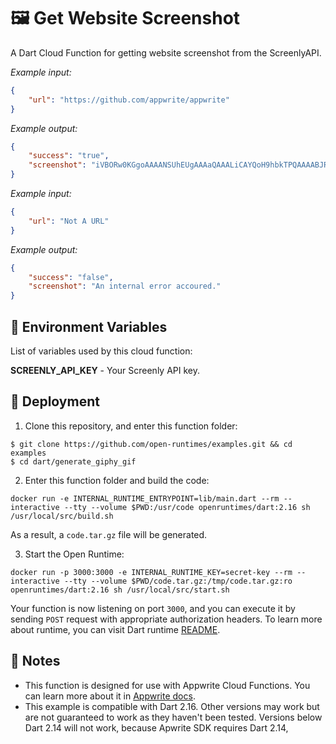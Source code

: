 # 🖼️ Get Website Screenshot

A Dart Cloud Function for getting website screenshot from the ScreenlyAPI.

_Example input:_

```json
{
    "url": "https://github.com/appwrite/appwrite"
}
```

_Example output:_

```json
{
    "success": "true",
    "screenshot": "iVBORw0KGgoAAAANSUhEUgAAAaQAAALiCAYQoH9hbkTPQAAAABJRU5ErkJggg=="
}
```


_Example input:_

```json
{
    "url": "Not A URL"
}
```

_Example output:_

```json
{
    "success": "false",
    "screenshot": "An internal error accoured."
}
```

## 📝 Environment Variables

List of variables used by this cloud function:

**SCREENLY_API_KEY** - Your Screenly API key.

## 🚀 Deployment

1. Clone this repository, and enter this function folder:

```
$ git clone https://github.com/open-runtimes/examples.git && cd examples
$ cd dart/generate_giphy_gif
```

2. Enter this function folder and build the code:
```
docker run -e INTERNAL_RUNTIME_ENTRYPOINT=lib/main.dart --rm --interactive --tty --volume $PWD:/usr/code openruntimes/dart:2.16 sh /usr/local/src/build.sh
```
As a result, a `code.tar.gz` file will be generated.

3. Start the Open Runtime:
```
docker run -p 3000:3000 -e INTERNAL_RUNTIME_KEY=secret-key --rm --interactive --tty --volume $PWD/code.tar.gz:/tmp/code.tar.gz:ro openruntimes/dart:2.16 sh /usr/local/src/start.sh
```

Your function is now listening on port `3000`, and you can execute it by sending `POST` request with appropriate authorization headers. To learn more about runtime, you can visit Dart runtime [README](https://github.com/open-runtimes/open-runtimes/tree/main/runtimes/dart-2.16).

## 📝 Notes
 - This function is designed for use with Appwrite Cloud Functions. You can learn more about it in [Appwrite docs](https://appwrite.io/docs/functions).
 - This example is compatible with Dart 2.16. Other versions may work but are not guaranteed to work as they haven't been tested. Versions below Dart 2.14 will not work, because Apwrite SDK requires Dart 2.14,
